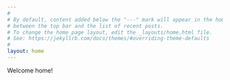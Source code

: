 ```yaml
---
#
# By default, content added below the "---" mark will appear in the home page
# between the top bar and the list of recent posts.
# To change the home page layout, edit the _layouts/home.html file.
# See: https://jekyllrb.com/docs/themes/#overriding-theme-defaults
#
layout: home
---
```


Welcome home!

<script async src="https://pagead2.googlesyndication.com/pagead/js/adsbygoogle.js?client=ca-pub-1641601721908312"
     crossorigin="anonymous"></script>
